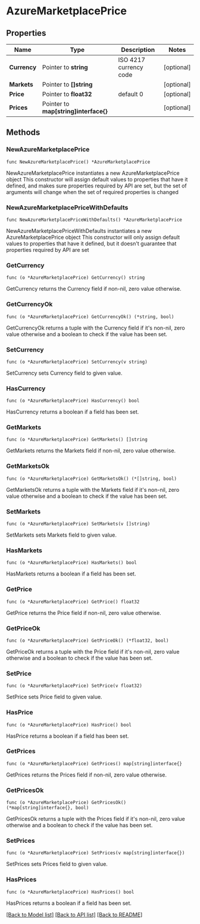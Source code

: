 # AzureMarketplacePrice

## Properties

Name | Type | Description | Notes
------------ | ------------- | ------------- | -------------
**Currency** | Pointer to **string** | ISO 4217 currency code | [optional] 
**Markets** | Pointer to **[]string** |  | [optional] 
**Price** | Pointer to **float32** | default 0 | [optional] 
**Prices** | Pointer to **map[string]interface{}** |  | [optional] 

## Methods

### NewAzureMarketplacePrice

`func NewAzureMarketplacePrice() *AzureMarketplacePrice`

NewAzureMarketplacePrice instantiates a new AzureMarketplacePrice object
This constructor will assign default values to properties that have it defined,
and makes sure properties required by API are set, but the set of arguments
will change when the set of required properties is changed

### NewAzureMarketplacePriceWithDefaults

`func NewAzureMarketplacePriceWithDefaults() *AzureMarketplacePrice`

NewAzureMarketplacePriceWithDefaults instantiates a new AzureMarketplacePrice object
This constructor will only assign default values to properties that have it defined,
but it doesn't guarantee that properties required by API are set

### GetCurrency

`func (o *AzureMarketplacePrice) GetCurrency() string`

GetCurrency returns the Currency field if non-nil, zero value otherwise.

### GetCurrencyOk

`func (o *AzureMarketplacePrice) GetCurrencyOk() (*string, bool)`

GetCurrencyOk returns a tuple with the Currency field if it's non-nil, zero value otherwise
and a boolean to check if the value has been set.

### SetCurrency

`func (o *AzureMarketplacePrice) SetCurrency(v string)`

SetCurrency sets Currency field to given value.

### HasCurrency

`func (o *AzureMarketplacePrice) HasCurrency() bool`

HasCurrency returns a boolean if a field has been set.

### GetMarkets

`func (o *AzureMarketplacePrice) GetMarkets() []string`

GetMarkets returns the Markets field if non-nil, zero value otherwise.

### GetMarketsOk

`func (o *AzureMarketplacePrice) GetMarketsOk() (*[]string, bool)`

GetMarketsOk returns a tuple with the Markets field if it's non-nil, zero value otherwise
and a boolean to check if the value has been set.

### SetMarkets

`func (o *AzureMarketplacePrice) SetMarkets(v []string)`

SetMarkets sets Markets field to given value.

### HasMarkets

`func (o *AzureMarketplacePrice) HasMarkets() bool`

HasMarkets returns a boolean if a field has been set.

### GetPrice

`func (o *AzureMarketplacePrice) GetPrice() float32`

GetPrice returns the Price field if non-nil, zero value otherwise.

### GetPriceOk

`func (o *AzureMarketplacePrice) GetPriceOk() (*float32, bool)`

GetPriceOk returns a tuple with the Price field if it's non-nil, zero value otherwise
and a boolean to check if the value has been set.

### SetPrice

`func (o *AzureMarketplacePrice) SetPrice(v float32)`

SetPrice sets Price field to given value.

### HasPrice

`func (o *AzureMarketplacePrice) HasPrice() bool`

HasPrice returns a boolean if a field has been set.

### GetPrices

`func (o *AzureMarketplacePrice) GetPrices() map[string]interface{}`

GetPrices returns the Prices field if non-nil, zero value otherwise.

### GetPricesOk

`func (o *AzureMarketplacePrice) GetPricesOk() (*map[string]interface{}, bool)`

GetPricesOk returns a tuple with the Prices field if it's non-nil, zero value otherwise
and a boolean to check if the value has been set.

### SetPrices

`func (o *AzureMarketplacePrice) SetPrices(v map[string]interface{})`

SetPrices sets Prices field to given value.

### HasPrices

`func (o *AzureMarketplacePrice) HasPrices() bool`

HasPrices returns a boolean if a field has been set.


[[Back to Model list]](../README.md#documentation-for-models) [[Back to API list]](../README.md#documentation-for-api-endpoints) [[Back to README]](../README.md)


